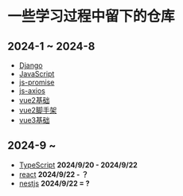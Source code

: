 # 一些学习过程中留下的仓库
## 2024-1 ~ 2024-8
- [Django](https://github.com/Rika-L/Django_learn)
- [JavaScript](https://github.com/Rika-L/JavaScritpLearn)
- [js-promise](https://github.com/Rika-L/PromiseLearn)
- [js-axios](https://github.com/Rika-L/axios_learn)
- [vue2基础](https://github.com/Rika-L/vue_basic_learn)
- [vue2脚手架](https://github.com/Rika-L/vue-test)
- [vue3基础](https://github.com/Rika-L/vue3_learn)

## 2024-9 ~
- [TypeScript](https://github.com/Rika-L/learn-typeScript) **2024/9/20 - 2024/9/22**
- [react](https://github.com/Rika-L/learn-react) **2024/9/22 - ？**
- [nestjs](https://github.com/Rika-L/learn-nestjs) **2024/9/22 = ?**
